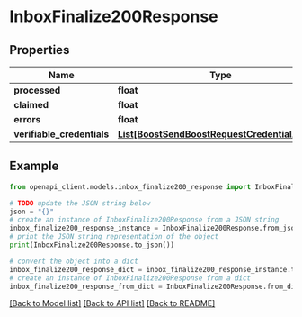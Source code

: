 # InboxFinalize200Response


## Properties

Name | Type | Description | Notes
------------ | ------------- | ------------- | -------------
**processed** | **float** |  | 
**claimed** | **float** |  | 
**errors** | **float** |  | 
**verifiable_credentials** | [**List[BoostSendBoostRequestCredentialAnyOf]**](BoostSendBoostRequestCredentialAnyOf.md) |  | 

## Example

```python
from openapi_client.models.inbox_finalize200_response import InboxFinalize200Response

# TODO update the JSON string below
json = "{}"
# create an instance of InboxFinalize200Response from a JSON string
inbox_finalize200_response_instance = InboxFinalize200Response.from_json(json)
# print the JSON string representation of the object
print(InboxFinalize200Response.to_json())

# convert the object into a dict
inbox_finalize200_response_dict = inbox_finalize200_response_instance.to_dict()
# create an instance of InboxFinalize200Response from a dict
inbox_finalize200_response_from_dict = InboxFinalize200Response.from_dict(inbox_finalize200_response_dict)
```
[[Back to Model list]](../README.md#documentation-for-models) [[Back to API list]](../README.md#documentation-for-api-endpoints) [[Back to README]](../README.md)


